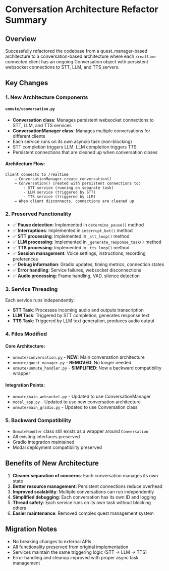 # Conversation Architecture Refactor Summary

## Overview
Successfully refactored the codebase from a quest_manager-based architecture to a conversation-based architecture where each `/realtime` connected client has an ongoing Conversation object with persistent websocket connections to STT, LLM, and TTS servers.

## Key Changes

### 1. New Architecture Components

#### `unmute/conversation.py`
- **Conversation class**: Manages persistent websocket connections to STT, LLM, and TTS services
- **ConversationManager class**: Manages multiple conversations for different clients
- Each service runs on its own asyncio task (non-blocking)
- STT completion triggers LLM, LLM completion triggers TTS
- Persistent connections that are cleaned up when conversation closes

#### Architecture Flow:
```
Client connects to /realtime 
    → ConversationManager.create_conversation()
    → Conversation() created with persistent connections to:
        - STT service (running on separate task)
        - LLM service (triggered by STT)
        - TTS service (triggered by LLM)
    → When client disconnects, connections are cleaned up
```

### 2. Preserved Functionality
- ✅ **Pause detection**: Implemented in `determine_pause()` method
- ✅ **Interruptions**: Implemented in `interrupt_bot()` method  
- ✅ **STT processing**: Implemented in `_stt_loop()` method
- ✅ **LLM processing**: Implemented in `_generate_response_task()` method
- ✅ **TTS processing**: Implemented in `_tts_loop()` method
- ✅ **Session management**: Voice settings, instructions, recording preferences
- ✅ **Debug information**: Gradio updates, timing metrics, connection states
- ✅ **Error handling**: Service failures, websocket disconnections
- ✅ **Audio processing**: Frame handling, VAD, silence detection

### 3. Service Threading
Each service runs independently:
- **STT Task**: Processes incoming audio and outputs transcription
- **LLM Task**: Triggered by STT completion, generates response text
- **TTS Task**: Triggered by LLM text generation, produces audio output

### 4. Files Modified

#### Core Architecture:
- `unmute/conversation.py` - **NEW**: Main conversation architecture
- `unmute/quest_manager.py` - **REMOVED**: No longer needed
- `unmute/unmute_handler.py` - **SIMPLIFIED**: Now a backward compatibility wrapper

#### Integration Points:
- `unmute/main_websocket.py` - Updated to use ConversationManager
- `modal_app.py` - Updated to use new conversation architecture
- `unmute/main_gradio.py` - Updated to use Conversation class

### 5. Backward Compatibility
- `UnmuteHandler` class still exists as a wrapper around `Conversation`
- All existing interfaces preserved
- Gradio integration maintained
- Modal deployment compatibility preserved

## Benefits of New Architecture

1. **Cleaner separation of concerns**: Each conversation manages its own state
2. **Better resource management**: Persistent connections reduce overhead
3. **Improved scalability**: Multiple conversations can run independently
4. **Simplified debugging**: Each conversation has its own ID and logging
5. **Thread safety**: Each service runs on its own task without blocking others
6. **Easier maintenance**: Removed complex quest management system

## Migration Notes
- No breaking changes to external APIs
- All functionality preserved from original implementation
- Services maintain the same triggering logic (STT → LLM → TTS)
- Error handling and cleanup improved with proper async task management
